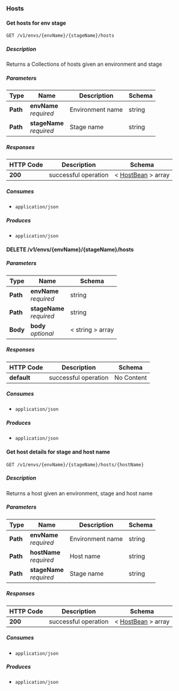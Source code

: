 ### Hosts

<a name="get"></a>
#### Get hosts for env stage
```
GET /v1/envs/{envName}/{stageName}/hosts
```


##### Description
Returns a Collections of hosts given an environment and stage


##### Parameters

|Type|Name|Description|Schema|
|---|---|---|---|
|**Path**|**envName**  <br>*required*|Environment name|string|
|**Path**|**stageName**  <br>*required*|Stage name|string|


##### Responses

|HTTP Code|Description|Schema|
|---|---|---|
|**200**|successful operation|< [HostBean](#hostbean) > array|


##### Consumes

* `application/json`


##### Produces

* `application/json`


<a name="stopserviceonhost"></a>
#### DELETE /v1/envs/{envName}/{stageName}/hosts

##### Parameters

|Type|Name|Schema|
|---|---|---|
|**Path**|**envName**  <br>*required*|string|
|**Path**|**stageName**  <br>*required*|string|
|**Body**|**body**  <br>*optional*|< string > array|


##### Responses

|HTTP Code|Description|Schema|
|---|---|---|
|**default**|successful operation|No Content|


##### Consumes

* `application/json`


##### Produces

* `application/json`


<a name="gethostbyhostname"></a>
#### Get host details for stage and host name
```
GET /v1/envs/{envName}/{stageName}/hosts/{hostName}
```


##### Description
Returns a host given an environment, stage and host name


##### Parameters

|Type|Name|Description|Schema|
|---|---|---|---|
|**Path**|**envName**  <br>*required*|Environment name|string|
|**Path**|**hostName**  <br>*required*|Host name|string|
|**Path**|**stageName**  <br>*required*|Stage name|string|


##### Responses

|HTTP Code|Description|Schema|
|---|---|---|
|**200**|successful operation|< [HostBean](#hostbean) > array|


##### Consumes

* `application/json`


##### Produces

* `application/json`


<a name="hosts-tags_resource"></a>
